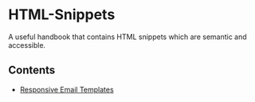# HTML-Snippets
A useful handbook that contains HTML snippets which are semantic and accessible.

## Contents
- [Responsive Email Templates](https://github.com/code-computerlove/HTML-Snippets/tree/master/responsive%20email%20template)

